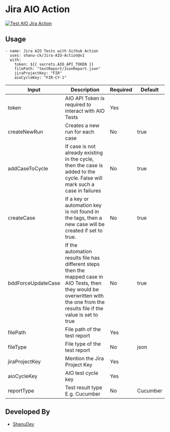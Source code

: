 # Jira AIO Action
[![Test AIO Jira Action](https://github.com/shanu-ck/Jira-AIO-Action/actions/workflows/TestJiraAioAction.yml/badge.svg)](https://github.com/shanu-ck/Jira-AIO-Action/actions/workflows/TestJiraAioAction.yml)
## Usage
    - name: Jira AIO Tests with Github Action
      uses: shanu-ck/Jira-AIO-Action@v1
      with:
        token: ${{ secrets.AIO_API_TOKEN }}
        filePath: "testReport/JsonReport.json"
        jiraProjectKey: "FIR"
        aioCycleKey: "FIR-CY-1"

| Input| Description | Required | Default |
|--|--|--|--|
| token | AIO API Token is required to interact with AIO Tests | Yes | |
| createNewRun | Creates a new run for each case | No | true |
| addCaseToCycle | If case is not already existing in the cycle, then the case is added to the cycle.  False will mark such  a case in failures | No | true |
| createCase | If a key or automation key is not found in the tags, then a new case will be created if set to true. | No | true |
| bddForceUpdateCase | If the automation results file has different steps then the mapped case in AIO Tests, then they would be overwritten with the one from the results file if the value is set to true | No | true |
| filePath | File path of the test report | Yes | |
| fileType | File type of the test report | No | json |
| jiraProjectKey | Mention the Jira Project Key | Yes | |
| aioCycleKey | AIO test cycle key | Yes | |
| reportType | Test result type E.g. Cucumber | No | Cucumber |

## Developed By
* [ShanuDey](https://github.com/shanu-ck)
